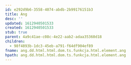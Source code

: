 ```yaml
---
id: e292d9b6-3558-4074-abdb-2b99176151b3
title: Ang
desc: ''
updated: 1612940501533
created: 1612940501533
stub: true
parent: 4a9c41ae-c08c-4e22-aab2-adaa35360d18
children:
  - 98f4893b-1dc3-45eb-a791-f64df904ef89
fname: ang.dd.html.html.dom.ts.funkcja.html.element.ang
hpath: ang.dd.html.html.dom.ts.funkcja.html.element.ang
---
```



